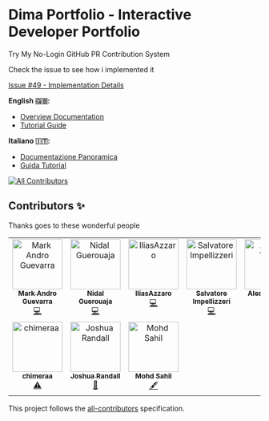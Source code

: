 # Dima Portfolio - Interactive Developer Portfolio

Try My No-Login GitHub PR Contribution System

Check the issue to see how i implemented it

[Issue #49 - Implementation Details](https://github.com/MindfulLearner/dima-portfolio/issues/49)

**English 🇬🇧:**
- [Overview Documentation](https://github.com/MindfulLearner/dima-portfolio/blob/master/docs/overview.md)
- [Tutorial Guide](https://github.com/MindfulLearner/dima-portfolio/blob/master/docs/tutorialCommitEng.md)

**Italiano 🇮🇹:**
- [Documentazione Panoramica](https://github.com/MindfulLearner/dima-portfolio/blob/master/docs/overview-it.md)
- [Guida Tutorial](https://github.com/MindfulLearner/dima-portfolio/blob/master/docs/tutorialCommitIta.md)


<!-- ALL-CONTRIBUTORS-BADGE:START - Do not remove or modify this section -->
[![All Contributors](https://img.shields.io/badge/all_contributors-10-orange.svg?style=flat-square)](#contributors-)
<!-- ALL-CONTRIBUTORS-BADGE:END -->

## Contributors ✨

Thanks goes to these wonderful people
<!-- ALL-CONTRIBUTORS-LIST:START - Do not remove or modify this section -->
<!-- prettier-ignore-start -->
<!-- markdownlint-disable -->
<table>
  <tbody>
    <tr>
      <td align="center" valign="top" width="14.28%"><a href="https://github.com/spacemark3"><img src="https://avatars.githubusercontent.com/u/135146939?v=4?s=100" width="100px;" alt="Mark Andro Guevarra"/><br /><sub><b>Mark Andro Guevarra</b></sub></a><br /><a href="https://github.com/MindfulLearner/dima-portfolio/commits?author=spacemark3" title="Code">💻</a></td>
      <td align="center" valign="top" width="14.28%"><a href="https://github.com/Nidalone29"><img src="https://avatars.githubusercontent.com/u/22301275?v=4?s=100" width="100px;" alt="Nidal Guerouaja"/><br /><sub><b>Nidal Guerouaja</b></sub></a><br /><a href="https://github.com/MindfulLearner/dima-portfolio/commits?author=Nidalone29" title="Code">💻</a></td>
      <td align="center" valign="top" width="14.28%"><a href="https://github.com/IliasAzzaro"><img src="https://avatars.githubusercontent.com/u/175980052?v=4?s=100" width="100px;" alt="IliasAzzaro"/><br /><sub><b>IliasAzzaro</b></sub></a><br /><a href="https://github.com/MindfulLearner/dima-portfolio/commits?author=IliasAzzaro" title="Code">💻</a></td>
      <td align="center" valign="top" width="14.28%"><a href="https://github.com/salvatore-impellizzeri"><img src="https://avatars.githubusercontent.com/u/169536459?v=4?s=100" width="100px;" alt="Salvatore Impellizzeri"/><br /><sub><b>Salvatore Impellizzeri</b></sub></a><br /><a href="https://github.com/MindfulLearner/dima-portfolio/commits?author=salvatore-impellizzeri" title="Code">💻</a></td>
      <td align="center" valign="top" width="14.28%"><a href="https://alessiovietri.it/"><img src="https://avatars.githubusercontent.com/u/8794395?v=4?s=100" width="100px;" alt="Alessio Vietri"/><br /><sub><b>Alessio Vietri</b></sub></a><br /><a href="https://github.com/MindfulLearner/dima-portfolio/commits?author=alessiovietri" title="Code">💻</a></td>
      <td align="center" valign="top" width="14.28%"><a href="https://github.com/JG-Kat"><img src="https://avatars.githubusercontent.com/u/180159971?v=4?s=100" width="100px;" alt="JG-Kat"/><br /><sub><b>JG-Kat</b></sub></a><br /><a href="https://github.com/MindfulLearner/dima-portfolio/commits?author=JG-Kat" title="Code">💻</a></td>
      <td align="center" valign="top" width="14.28%"><a href="https://github.com/AndreaPenaMI"><img src="https://avatars.githubusercontent.com/u/128750447?v=4?s=100" width="100px;" alt="AndreaPenaMI"/><br /><sub><b>AndreaPenaMI</b></sub></a><br /><a href="#ideas-AndreaPenaMI" title="Ideas, Planning, & Feedback">🤔</a></td>
    </tr>
    <tr>
      <td align="center" valign="top" width="14.28%"><a href="https://github.com/chimeraa"><img src="https://avatars.githubusercontent.com/u/51544825?v=4?s=100" width="100px;" alt="chimeraa"/><br /><sub><b>chimeraa</b></sub></a><br /><a href="https://github.com/MindfulLearner/dima-portfolio/commits?author=chimeraa" title="Tests">⚠️</a></td>
      <td align="center" valign="top" width="14.28%"><a href="http://joshrandall.net"><img src="https://avatars.githubusercontent.com/u/39863829?v=4?s=100" width="100px;" alt="Joshua Randall"/><br /><sub><b>Joshua Randall</b></sub></a><br /><a href="#design-joshrandall8478" title="Design">🎨</a></td>
      <td align="center" valign="top" width="14.28%"><a href="https://github.com/mosahel01"><img src="https://avatars.githubusercontent.com/u/207353671?v=4?s=100" width="100px;" alt="Mohd Sahil"/><br /><sub><b>Mohd Sahil</b></sub></a><br /><a href="#content-mosahel01" title="Content">🖋</a></td>
    </tr>
  </tbody>
</table>

<!-- markdownlint-restore -->
<!-- prettier-ignore-end -->

<!-- ALL-CONTRIBUTORS-LIST:END -->

<!-- ALL-CONTRIBUTORS-LIST:START - Do not remove or modify this section -->
<!-- ALL-CONTRIBUTORS-LIST:END -->

This project follows the [all-contributors](https://github.com/all-contributors/all-contributors) specification.
